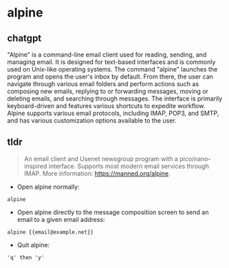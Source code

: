 # alpine 
## chatgpt 
"Alpine" is a command-line email client used for reading, sending, and managing email. It is designed for text-based interfaces and is commonly used on Unix-like operating systems. The command "alpine" launches the program and opens the user's inbox by default. From there, the user can navigate through various email folders and perform actions such as composing new emails, replying to or forwarding messages, moving or deleting emails, and searching through messages. The interface is primarily keyboard-driven and features various shortcuts to expedite workflow. Alpine supports various email protocols, including IMAP, POP3, and SMTP, and has various customization options available to the user. 

## tldr 
 
> An email client and Usenet newsgroup program with a pico/nano-inspired interface.
> Supports most modern email services through IMAP.
> More information: <https://manned.org/alpine>.

- Open alpine normally:

`alpine`

- Open alpine directly to the message composition screen to send an email to a given email address:

`alpine {{email@example.net}}`

- Quit alpine:

`'q' then 'y'`

